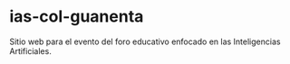 # ias-col-guanenta
Sitio web para el evento del foro educativo enfocado en las Inteligencias Artificiales.
